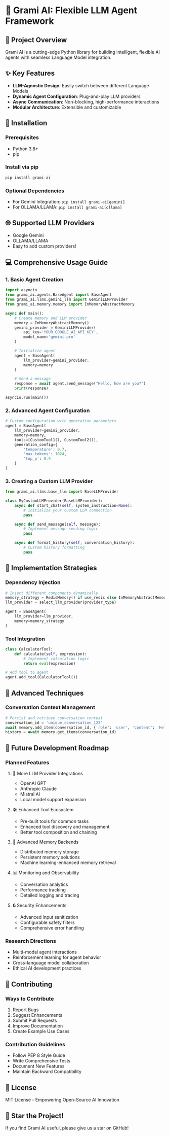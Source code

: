 # 🚀 Grami AI: Flexible LLM Agent Framework

## 🎯 Project Overview
Grami AI is a cutting-edge Python library for building intelligent, flexible AI agents with seamless Language Model integration.

## ✨ Key Features
- **LLM-Agnostic Design**: Easily switch between different Language Models
- **Dynamic Agent Configuration**: Plug-and-play LLM providers
- **Async Communication**: Non-blocking, high-performance interactions
- **Modular Architecture**: Extensible and customizable

## 🔧 Installation

### Prerequisites
- Python 3.8+
- pip

### Install via pip
```bash
pip install grami-ai
```

### Optional Dependencies
- For Gemini Integration: `pip install grami-ai[gemini]`
- For OLLAMA/LLAMA: `pip install grami-ai[ollama]`

## 🌐 Supported LLM Providers
- Google Gemini
- OLLAMA/LLAMA
- Easy to add custom providers!

## 💻 Comprehensive Usage Guide

### 1. Basic Agent Creation
```python
import asyncio
from grami_ai.agents.BaseAgent import BaseAgent
from grami_ai.llms.gemini_llm import GeminiLLMProvider
from grami_ai.memory.memory import InMemoryAbstractMemory

async def main():
    # Create memory and LLM provider
    memory = InMemoryAbstractMemory()
    gemini_provider = GeminiLLMProvider(
        api_key='YOUR_GOOGLE_AI_API_KEY',
        model_name='gemini-pro'
    )

    # Initialize agent
    agent = BaseAgent(
        llm_provider=gemini_provider,
        memory=memory
    )

    # Send a message
    response = await agent.send_message("Hello, how are you?")
    print(response)

asyncio.run(main())
```

### 2. Advanced Agent Configuration
```python
# Custom configuration with generation parameters
agent = BaseAgent(
    llm_provider=gemini_provider,
    memory=memory,
    tools=[CustomTool1(), CustomTool2()],
    generation_config={
        'temperature': 0.7,
        'max_tokens': 1024,
        'top_p': 0.9
    }
)
```

### 3. Creating a Custom LLM Provider
```python
from grami_ai.llms.base_llm import BaseLLMProvider

class MyCustomLLMProvider(BaseLLMProvider):
    async def start_chat(self, system_instruction=None):
        # Initialize your custom LLM connection
        pass

    async def send_message(self, message):
        # Implement message sending logic
        pass

    async def format_history(self, conversation_history):
        # Custom history formatting
        pass
```

## 🚀 Implementation Strategies

### Dependency Injection
```python
# Inject different components dynamically
memory_strategy = RedisMemory() if use_redis else InMemoryAbstractMemory()
llm_provider = select_llm_provider(provider_type)

agent = BaseAgent(
    llm_provider=llm_provider,
    memory=memory_strategy
)
```

### Tool Integration
```python
class CalculatorTool:
    def calculate(self, expression):
        # Implement calculation logic
        return eval(expression)

# Add tool to agent
agent.add_tool(CalculatorTool())
```

## 🔬 Advanced Techniques

### Conversation Context Management
```python
# Persist and retrieve conversation context
conversation_id = 'unique_conversation_123'
await memory.add_item(conversation_id, {'role': 'user', 'content': 'Hello'})
history = await memory.get_items(conversation_id)
```

## 🚧 Future Development Roadmap

### Planned Features
1. 🌈 More LLM Provider Integrations
   - OpenAI GPT
   - Anthropic Claude
   - Mistral AI
   - Local model support expansion

2. 🛠 Enhanced Tool Ecosystem
   - Pre-built tools for common tasks
   - Enhanced tool discovery and management
   - Better tool composition and chaining

3. 🧠 Advanced Memory Backends
   - Distributed memory storage
   - Persistent memory solutions
   - Machine learning-enhanced memory retrieval

4. 📊 Monitoring and Observability
   - Conversation analytics
   - Performance tracking
   - Detailed logging and tracing

5. 🔒 Security Enhancements
   - Advanced input sanitization
   - Configurable safety filters
   - Comprehensive error handling

### Research Directions
- Multi-modal agent interactions
- Reinforcement learning for agent behavior
- Cross-language model collaboration
- Ethical AI development practices

## 🤝 Contributing

### Ways to Contribute
1. Report Bugs
2. Suggest Enhancements
3. Submit Pull Requests
4. Improve Documentation
5. Create Example Use Cases

### Contribution Guidelines
- Follow PEP 8 Style Guide
- Write Comprehensive Tests
- Document New Features
- Maintain Backward Compatibility

## 📄 License
MIT License - Empowering Open-Source AI Innovation

## 🌟 Star the Project!
If you find Grami AI useful, please give us a star on GitHub!
